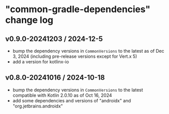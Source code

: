 # "common-gradle-dependencies" change log

## v0.9.0-20241203 / 2024-12-5

* bump the dependency versions in `CommonVersions` to the latest as of Dec 3, 2024 (including pre-release versions except for Vert.x 5)
* add a version for kotlinx-io

## v0.8.0-20241016 / 2024-10-18

* bump the dependency versions in `CommonVersions` to the latest compatible with Kotlin 2.0.10 as of Oct 16, 2024
* add some dependencies and versions of "androidx" and "org.jetbrains.androidx"
